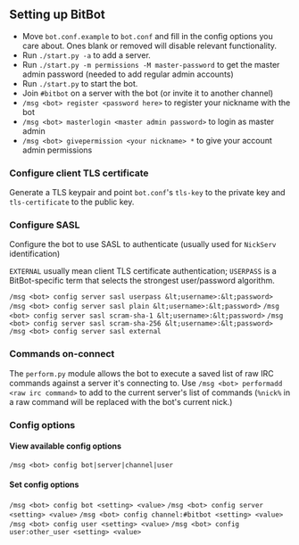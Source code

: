 ## Setting up BitBot

* Move `bot.conf.example` to `bot.conf` and fill in the config options you care about. Ones blank or removed will disable relevant functionality.
* Run `./start.py -a` to add a server.
* Run `./start.py -m permissions -M master-password` to get the master admin password (needed to add regular admin accounts)
* Run `./start.py` to start the bot.
* Join `#bitbot` on a server with the bot (or invite it to another channel)
* `/msg <bot> register <password here>` to register your nickname with the bot
* `/msg <bot> masterlogin <master admin password>` to login as master admin
* `/msg <bot> givepermission <your nickname> *` to give your account admin permissions

### Configure client TLS certificate

Generate a TLS keypair and point `bot.conf`'s `tls-key` to the private key and `tls-certificate` to the public key.

### Configure SASL

Configure the bot to use SASL to authenticate (usually used for `NickServ` identification)

`EXTERNAL` usually mean client TLS certificate authentication; `USERPASS` is a BitBot-specific term that selects the strongest user/password algorithm.

```/msg <bot> config server sasl userpass &lt;username>:&lt;password>```
```/msg <bot> config server sasl plain &lt;username>:&lt;password>```
```/msg <bot> config server sasl scram-sha-1 &lt;username>:&lt;password>```
```/msg <bot> config server sasl scram-sha-256 &lt;username>:&lt;password>```
```/msg <bot> config server sasl external```

### Commands on-connect

The `perform.py` module allows the bot to execute a saved list of raw IRC commands against a server it's connecting to. Use `/msg <bot> performadd <raw irc command>` to add to the current server's list of commands (`%nick%` in a raw command will be replaced with the bot's current nick.)

### Config options

#### View available config options

```/msg <bot> config bot|server|channel|user```

#### Set config options

```/msg <bot> config bot <setting> <value>```
```/msg <bot> config server <setting> <value>```
```/msg <bot> config channel:#bitbot <setting> <value>```
```/msg <bot> config user <setting> <value>```
```/msg <bot> config user:other_user <setting> <value>```
